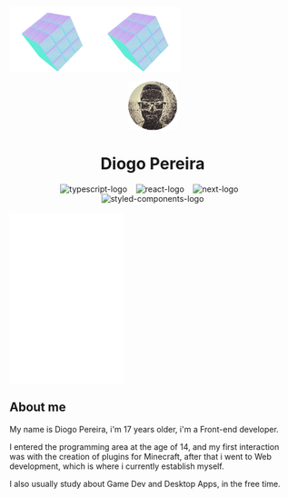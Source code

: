 <div>
  <div align="center" style="display: flex">
    <img align="left" width="30%" src="/icons/rotatingcube.webp" alt="rotating-cube-1"/>
    <img align="right" width="30%" src="/icons/rotatingcube.webp" alt="rotating-cube-2"/>
  </div>
</div>

<br/>
<div align="center">
  <img width="17%" src="/icons/perfilphoto-rounded.png"/>
  <h1>Diogo Pereira</h1>
  <div>
    <img width="40px" title="Typescript" src="https://cdn.simpleicons.org/typescript/74c2e8" alt="typescript-logo"/>
    &nbsp;&nbsp;
    <img width="45px" title="React.js" src="https://cdn.simpleicons.org/react/74c2e8" alt="react-logo"/>
    &nbsp;&nbsp;
    <img width="45px" title="Next.js" src="https://cdn.simpleicons.org/next.js/74c2e8" alt="next-logo"/>
    &nbsp;&nbsp;
    <img width="45px" title="Styled-Components" src="https://cdn.simpleicons.org/styledcomponents/74c2e8" alt="styled-components-logo"/>
  </div>
  <br />
</div>

<div>
  <div align="center" style="display: flex">
    <img align="left" width="20%" height="300px" src="/icons/invisible.png" alt="invisible"/>
    <img align="right" width="20%" height="300px" src="/icons/invisible.png" alt="invisible"/>
  </div>
  <h2>About me</h2>
  <p>My name is Diogo Pereira, i'm 17 years older, i'm a Front-end developer.</p>
  <p>I entered the programming area at the age of 14, and my first interaction was with the creation of plugins for Minecraft, after that i went to Web development, which is where i currently establish myself.</p>
  <p>I also usually study about Game Dev and Desktop Apps, in the free time.</p>
</div>
